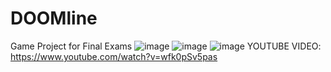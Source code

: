# DOOMline
Game Project for Final Exams
![image](https://user-images.githubusercontent.com/72803057/148209885-5ada309e-d961-404b-9f23-5f4cc2665b05.png)
![image](https://user-images.githubusercontent.com/72803057/148209945-90dc8dba-06fa-4742-b043-01c0f0c8dcdb.png)
![image](https://user-images.githubusercontent.com/72803057/148210739-9f6dc502-23f6-4842-9174-9436e215becd.png)
YOUTUBE VIDEO:
https://www.youtube.com/watch?v=wfk0pSv5pas

